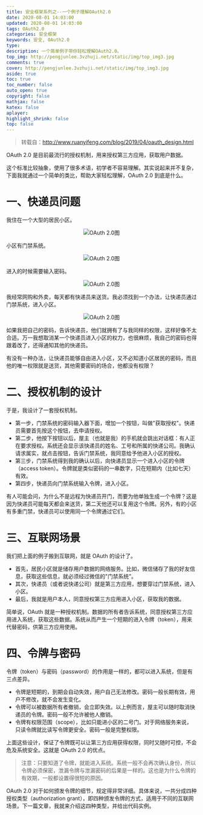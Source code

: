 ```yaml
---
title: 安全框架系列之--一个例子理解OAuth2.0
date: 2020-08-01 14:03:00
updated: 2020-08-01 14:03:00
tags: OAuth2.0
categories: 安全框架
keywords: 安全, OAuth2.0
type: 
description: 一个简单例子带你轻松理解OAuth2.0。
top_img: http://pengjunlee.3vzhuji.net/static/img/top_img3.jpg
comments: true
cover: http://pengjunlee.3vzhuji.net/static/img/top_img3.jpg
aside: true
toc: true
toc_number: false
auto_open: true
copyright: false
mathjax: false
katex: false
aplayer:
highlight_shrink: false
top: false
---
```

> 转载自：<http://www.ruanyifeng.com/blog/2019/04/oauth_design.html>

OAuth 2.0 是目前最流行的授权机制，用来授权第三方应用，获取用户数据。

这个标准比较抽象，使用了很多术语，初学者不容易理解。其实说起来并不复杂，下面我就通过一个简单的类比，帮助大家轻松理解，OAuth 2.0 到底是什么。

# 一、快递员问题
我住在一个大型的居民小区。

<div align=center>

![OAuth 2.0图](http://pengjunlee.3vzhuji.net/static/security/29.jpg "OAuth 2.0示意图")
<div align=left>

小区有门禁系统。

<div align=center>

![OAuth 2.0图](http://pengjunlee.3vzhuji.net/static/security/30.jpg "OAuth 2.0示意图")
<div align=left>

进入的时候需要输入密码。

<div align=center>

![OAuth 2.0图](http://pengjunlee.3vzhuji.net/static/security/31.jpg "OAuth 2.0示意图")
<div align=left>

我经常网购和外卖，每天都有快递员来送货。我必须找到一个办法，让快递员通过门禁系统，进入小区。

<div align=center>

![OAuth 2.0图](http://pengjunlee.3vzhuji.net/static/security/32.jpg "OAuth 2.0示意图")
<div align=left>

如果我把自己的密码，告诉快递员，他们就拥有了与我同样的权限，这样好像不太合适。万一我想取消某一个快递员进入小区的权力，也很麻烦，我自己的密码也得跟着改了，还得通知其他的快递员。

有没有一种办法，让快递员能够自由进入小区，又不必知道小区居民的密码，而且他的唯一权限就是送货，其他需要密码的场合，他都没有权限？

# 二、授权机制的设计
于是，我设计了一套授权机制。

- 第一步，门禁系统的密码输入器下面，增加一个按钮，叫做"获取授权"。快递员需要首先按这个按钮，去申请授权。
- 第二步，他按下按钮以后，屋主（也就是我）的手机就会跳出对话框：有人正在要求授权。系统还会显示该快递员的姓名、工号和所属的快递公司。我确认请求属实，就点击按钮，告诉门禁系统，我同意给予他进入小区的授权。
- 第三步，门禁系统得到我的确认以后，向快递员显示一个进入小区的令牌（access token）。令牌就是类似密码的一串数字，只在短期内（比如七天）有效。
- 第四步，快递员向门禁系统输入令牌，进入小区。

有人可能会问，为什么不是远程为快递员开门，而要为他单独生成一个令牌？这是因为快递员可能每天都会来送货，第二天他还可以复用这个令牌。另外，有的小区有多重门禁，快递员可以使用同一个令牌通过它们。

# 三、互联网场景
我们把上面的例子搬到互联网，就是 OAuth 的设计了。

- 首先，居民小区就是储存用户数据的网络服务。比如，微信储存了我的好友信息，获取这些信息，就必须经过微信的"门禁系统"。
- 其次，快递员（或者说快递公司）就是第三方应用，想要穿过门禁系统，进入小区。
- 最后，我就是用户本人，同意授权第三方应用进入小区，获取我的数据。

简单说，OAuth 就是一种授权机制。数据的所有者告诉系统，同意授权第三方应用进入系统，获取这些数据。系统从而产生一个短期的进入令牌（token），用来代替密码，供第三方应用使用。

# 四、令牌与密码
令牌（token）与密码（password）的作用是一样的，都可以进入系统，但是有三点差异。

- 令牌是短期的，到期会自动失效，用户自己无法修改。密码一般长期有效，用户不修改，就不会发生变化。
- 令牌可以被数据所有者撤销，会立即失效。以上例而言，屋主可以随时取消快递员的令牌。密码一般不允许被他人撤销。
- 令牌有权限范围（scope），比如只能进小区的二号门。对于网络服务来说，只读令牌就比读写令牌更安全。密码一般是完整权限。

上面这些设计，保证了令牌既可以让第三方应用获得权限，同时又随时可控，不会危及系统安全。这就是 OAuth 2.0 的优点。

> 注意：只要知道了令牌，就能进入系统。系统一般不会再次确认身份，所以令牌必须保密，泄漏令牌与泄漏密码的后果是一样的。这也是为什么令牌的有效期，一般都设置得很短的原因。

OAuth 2.0 对于如何颁发令牌的细节，规定得非常详细。具体来说，一共分成四种授权类型（authorization grant），即四种颁发令牌的方式，适用于不同的互联网场景。下一篇文章，我就来介绍这四种类型，并给出代码实例。